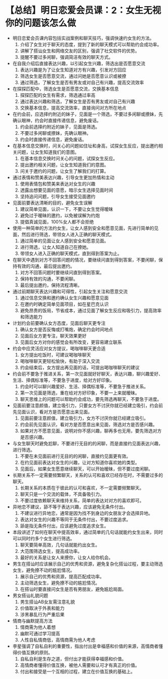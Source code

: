 # 【总结】明日恋爱会员课：2：女生无视你的问题该怎么做

-   明日恋爱会员课内容包括实战案例和聊天技巧，强调快速约女生的方法。
    1.  介绍了女生对于聊天的态度，提到了新的聊天模式可以帮助约会成功率。
    2.  讲解了搭讪女生和网络交友的区别，强调了社交软件的优势。
    3.  提醒不要过多闲聊，强调简洁有效的聊天方式。
-   在自我介绍后直接表达兴趣，以引起女生兴趣，筛选出是否愿意交流
    1.  表达兴趣是为了让女生知道对方有兴趣，引发对方回应
    2.  筛选女生是否愿意交流，通过问她是否愿意认识或被撩
    3.  通过筛选，了解女生是否有男友或对自己有兴趣，提高交流效率
-   在探探匹配中，筛选女生是否愿意交流，交换基本信息
    1.  探探匹配的女生有需求，筛选通过率高
    2.  通过表达兴趣和筛选，了解女生是否有男友或对自己有兴趣
    3.  交换基本信息，提高交流效率，直接询问对方所在地点
-   在约会前，应选择约附近的妹子，见面是一个筛选，不要过多闲聊或撩妹，先确认眼神，约会时直接传递信息，避免废话。
    1.  约会前选择约附近的妹子，见面是筛选。
    2.  不要过多闲聊或撩妹，先确认眼神。
    3.  约会时直接传递信息，避免废话。
-   在基本信息交换时，问关心的问题如住址和身高，试探女生反应，提出邀约相关问题，让女生知道我们的意图。
    1.  在基本信息交换时问关心的问题，试探女生反应。
    2.  提出邀约相关问题，让女生知道我们的意图。
    3.  问关于邀约的问题，让女生了解我们的打算。
-   通过表情和赞美表达兴趣，引导女生更加热情和主动
    1.  使用表情包和赞美来表达对女生的兴趣
    2.  透露出想要见面的意愿，暗示女生选择见面时间
    3.  坚持追问问题，引导女生接受见面邀约
-   见面前要表达清晰的目的，避免女生误解
    1.  建议简单见面，认识一下，不要让女生觉得暧昧
    2.  避免过于暧昧的邀约，以免被误解为约炮
    3.  提倡真诚见面，100%女人都不会拒绝
-   使用一种简单的方法约女生，让女人感到安全和愿意见面，先进行简单的见面，然后进行筛选，带领女人进入正确的聊天模式。
    1.  通过简单的见面让女人感到安全和愿意见面。
    2.  进行筛选，让女人知道自己在撩她。
    3.  带领女人进入正确的聊天模式，直到得到答案为止。
-   在聊天中遇到对方不回答问题的情况，要继续问直到得到答案，不要闲聊，保持有效的沟通，最后提出邀约。
    1.  对方不回答问题时要继续问直到得到答案。
    2.  保持有效的沟通，不要闲聊。
    3.  最后提出邀约，保持流程清晰。
-   通过前期聊天表达兴趣和可得性，引起女生关注和愿意交流
    1.  通过信息交换和邀约确认女生兴趣和愿意见面
    2.  在邀约时确定简单见面项目，如在星巴克认识
    3.  避免昂贵的饭局，节省成本，通过见面了解女生反应和吸引力，提高效率和筛选能力
-   计划约会前要确认女方态度，见面后聊天更专注
    1.  确认女方是否反悔或打嘴炮，确定约会时间地点
    2.  见面后女方更专注，聊天效果更好
    3.  见面后女方对你的感觉会有所改变，更容易建立联系
-   约会中应灵活应对女方提议，喝咖啡聊天更合适
    1.  女方提出吃饭时，可建议喝咖啡聊天
    2.  喝咖啡聊天更轻松愉快，有助于深入交流
    3.  约会结束后，女方提出再见面的话，可提出喝咖啡聊天的建议
-   约会前不要急于推进关系，第一次见面就好好聊天，表达兴趣，聊兴趣爱好、生活、择偶标准等，不要急于进度，给对方好印象。
    1.  约会时可以聊兴趣爱好、生活、择偶标准等，不要急于推进关系。
    2.  第一次见面是筛选，重在给对方好印象，不要一上来就暧昧。
    3.  聊天思维上的问题可以帮助约会成功，要先筛选再聊天，不要急于进度。
-   见面前要注意颜值，建立吸引力，只要女方不讨厌你就已经建立吸引，约会前先见面认识，看对方是否愿意出来见面。
    1.  见面前要注意颜值，建立吸引力，女方不讨厌你就已经建立吸引。
    2.  约会前先见面认识，看对方是否愿意出来见面，筛选对方是否感兴趣。
    3.  如果对方不愿意见面，说明对你不感兴趣，聊再多也无用，要先筛选对方是否感兴趣。
-   与女生聊天时避免尬聊，不要进行无目的的闲聊，而是直接约见面表达兴趣，进行筛选。
    1.  不要在未见面前进行无目的的闲聊，直接约见面更有效。
    2.  在约见面前表达对女生的兴趣，让对方知道你喜欢她的类型。
    3.  见面后，如果女生愿意继续聊天，可以开始暧昧，但不要过度闲聊。
-   长期关系不一定需要频繁聊天，关系的认可和喜欢已经存在时，不需要过多的聊天。
    1.  长期关系的本质在于彼此的认可和喜欢，不一定需要频繁聊天。
    2.  聊天只是一个交流的载体，不具备吸引力。
    3.  不要过度依赖聊天来维持关系，简单的表达对对方的喜欢即可。
-   异地恋不建议，舔不等于表达兴趣，应该避免无条件付出。
    1.  不建议进行异地恋，通常是因为找不到身边的女朋友才会选择异地。
    2.  表达对女生的兴趣不等同于无条件付出，不要过度追求。
    3.  舔是指无条件付出，应该避免过度追求女生。
-   本段讲述了如何在聊天中提高效率，通过简单的几句话就能约女生出来，同时可以同时约多个女生进行筛选。
    1.  聊天要简单高效，几句话就能约出女生。
    2.  大范围筛选女生，提高成功率。
    3.  最好的关系是让女人来撩你，让女人给你机会。
-   男生在搭讪时应该展示自己的优秀和资源，避免复杂化搭讪过程，要主动筛选女生，避免撩不动的尴尬情况。
    1.  展示自己的优秀和资源，提高匹配成功率。
    2.  主动筛选女生，避免撩不动的尴尬情况。
    3.  在搭讪时要直接问女生是否有男朋友，避免尴尬局面。
-   男女搭讪礼貌问题
    1.  男生搭讪AB女友需注意礼貌
    2.  价值取决于外表和能力
    3.  涉黑暴乱行为严重后果
-   情商与幽默提高方法
    1.  情商需为他人着想
    2.  幽默可通过学习提高
    3.  人性自私情商低，高情商需为他人考虑
-   李星强调了自私自利的重要性，指出付出是幸福感和价值的来源，高情商者懂得价值互换的原则。
    1.  自私自利是生存之道，但付出才能获得幸福感和价值。
    2.  高情商者懂得价值互换，被他人需要和认可才有真正的价值。
    3.  付出和接受是一个互相的过程，建立在价值互换的基础上。